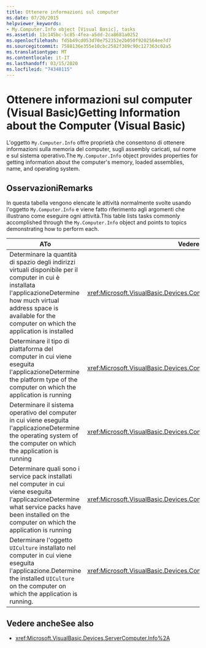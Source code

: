 ```yaml
---
title: Ottenere informazioni sul computer
ms.date: 07/20/2015
helpviewer_keywords:
- My.Computer.Info object [Visual Basic], tasks
ms.assetid: 13c145bc-5c85-4fea-a5dd-2ca8681a0252
ms.openlocfilehash: fd5b49cd053d70e752352e2b050f9202564ee7d7
ms.sourcegitcommit: 7588136e355e10cbc2582f389c90c127363c02a5
ms.translationtype: MT
ms.contentlocale: it-IT
ms.lasthandoff: 03/15/2020
ms.locfileid: "74348115"
---
```

# <a name="getting-information-about-the-computer-visual-basic"></a><span data-ttu-id="89fe0-102">Ottenere informazioni sul computer (Visual Basic)</span><span class="sxs-lookup"><span data-stu-id="89fe0-102">Getting Information about the Computer (Visual Basic)</span></span>

<span data-ttu-id="89fe0-103">L'oggetto `My.Computer.Info` offre proprietà che consentono di ottenere informazioni sulla memoria del computer, sugli assembly caricati, sul nome e sul sistema operativo.</span><span class="sxs-lookup"><span data-stu-id="89fe0-103">The `My.Computer.Info` object provides properties for getting information about the computer's memory, loaded assemblies, name, and operating system.</span></span>

## <a name="remarks"></a><span data-ttu-id="89fe0-104">Osservazioni</span><span class="sxs-lookup"><span data-stu-id="89fe0-104">Remarks</span></span>

<span data-ttu-id="89fe0-105">In questa tabella vengono elencate le attività normalmente svolte usando l'oggetto `My.Computer.Info` e viene fatto riferimento agli argomenti che illustrano come eseguire ogni attività.</span><span class="sxs-lookup"><span data-stu-id="89fe0-105">This table lists tasks commonly accomplished through the `My.Computer.Info` object and points to topics demonstrating how to perform each.</span></span>

|<span data-ttu-id="89fe0-106">A</span><span class="sxs-lookup"><span data-stu-id="89fe0-106">To</span></span>|<span data-ttu-id="89fe0-107">Vedere</span><span class="sxs-lookup"><span data-stu-id="89fe0-107">See</span></span>|
|---|---|
|<span data-ttu-id="89fe0-108">Determinare la quantità di spazio degli indirizzi virtuali disponibile per il computer in cui è installata l'applicazione</span><span class="sxs-lookup"><span data-stu-id="89fe0-108">Determine how much virtual address space is available for the computer on which the application is installed</span></span>|<xref:Microsoft.VisualBasic.Devices.ComputerInfo.TotalVirtualMemory%2A>|
|<span data-ttu-id="89fe0-109">Determinare il tipo di piattaforma del computer in cui viene eseguita l'applicazione</span><span class="sxs-lookup"><span data-stu-id="89fe0-109">Determine the platform type of the computer on which the application is running</span></span>|<xref:Microsoft.VisualBasic.Devices.ComputerInfo.OSPlatform%2A>|
|<span data-ttu-id="89fe0-110">Determinare il sistema operativo del computer in cui viene eseguita l'applicazione</span><span class="sxs-lookup"><span data-stu-id="89fe0-110">Determine the operating system of the computer on which the application is running</span></span>|<xref:Microsoft.VisualBasic.Devices.ComputerInfo.OSFullName%2A>|
|<span data-ttu-id="89fe0-111">Determinare quali sono i service pack installati nel computer in cui viene eseguita l'applicazione</span><span class="sxs-lookup"><span data-stu-id="89fe0-111">Determine what service packs have been installed on the computer on which the application is running</span></span>|<xref:Microsoft.VisualBasic.Devices.ComputerInfo.OSVersion%2A>|
|<span data-ttu-id="89fe0-112">Determinare l'oggetto `UICulture` installato nel computer in cui viene eseguita l'applicazione.</span><span class="sxs-lookup"><span data-stu-id="89fe0-112">Determine the installed `UICulture` on the computer on which the application is running.</span></span>|<xref:Microsoft.VisualBasic.Devices.ComputerInfo.InstalledUICulture%2A>|

## <a name="see-also"></a><span data-ttu-id="89fe0-113">Vedere anche</span><span class="sxs-lookup"><span data-stu-id="89fe0-113">See also</span></span>

- <xref:Microsoft.VisualBasic.Devices.ServerComputer.Info%2A>
